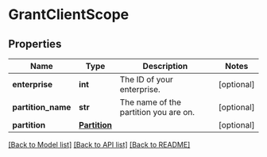 # GrantClientScope

## Properties
Name | Type | Description | Notes
------------ | ------------- | ------------- | -------------
**enterprise** | **int** | The ID of your enterprise. | [optional] 
**partition_name** | **str** | The name of the partition you are on. | [optional] 
**partition** | [**Partition**](Partition.md) |  | [optional] 

[[Back to Model list]](../README.md#documentation-for-models) [[Back to API list]](../README.md#documentation-for-api-endpoints) [[Back to README]](../README.md)


